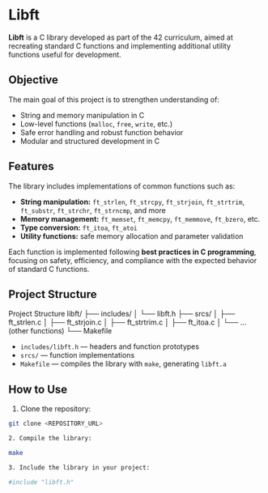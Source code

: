 # Libft

**Libft** is a C library developed as part of the 42 curriculum, aimed at recreating standard C functions and implementing additional utility functions useful for development.

## Objective

The main goal of this project is to strengthen understanding of:

- String and memory manipulation in C
- Low-level functions (`malloc`, `free`, `write`, etc.)
- Safe error handling and robust function behavior
- Modular and structured development in C

## Features

The library includes implementations of common functions such as:

- **String manipulation:** `ft_strlen`, `ft_strcpy`, `ft_strjoin`, `ft_strtrim`, `ft_substr`, `ft_strchr`, `ft_strncmp`, and more
- **Memory management:** `ft_memset`, `ft_memcpy`, `ft_memmove`, `ft_bzero`, etc.
- **Type conversion:** `ft_itoa`, `ft_atoi`
- **Utility functions:** safe memory allocation and parameter validation

Each function is implemented following **best practices in C programming**, focusing on safety, efficiency, and compliance with the expected behavior of standard C functions.

## Project Structure



Project Structure
libft/
├── includes/
│   └── libft.h
├── srcs/
│   ├── ft_strlen.c
│   ├── ft_strjoin.c
│   ├── ft_strtrim.c
│   ├── ft_itoa.c
│   └── ... (other functions)
└── Makefile




- `includes/libft.h` — headers and function prototypes  
- `srcs/` — function implementations  
- `Makefile` — compiles the library with `make`, generating `libft.a`

## How to Use

1. Clone the repository:

```bash
git clone <REPOSITORY_URL>

2. Compile the library:

make

3. Include the library in your project:

#include "libft.h"
